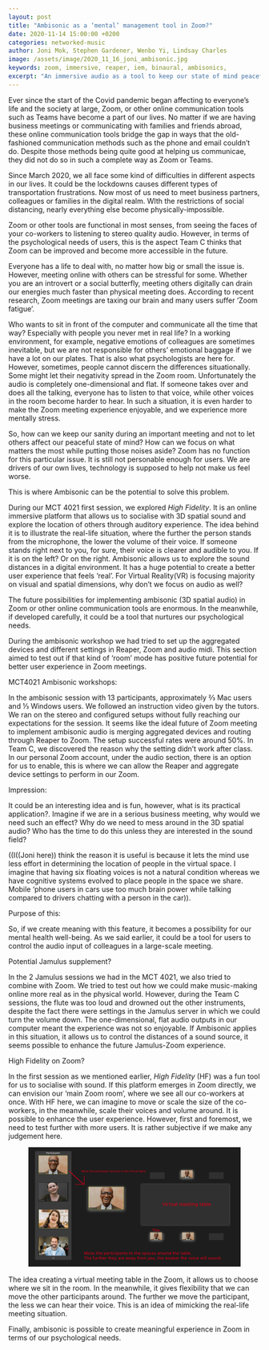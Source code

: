 ```yaml
---
layout: post
title: "Ambisonic as a ‘mental’ management tool in Zoom?"
date: 2020-11-14 15:00:00 +0200
categories: networked-music
author: Joni Mok, Stephen Gardener, Wenbo Yi, Lindsay Charles
image: /assets/image/2020_11_16_joni_ambisonic.jpg
keywords: zoom, immersive, reaper, iem, binaural, ambisonics,
excerpt: "An immersive audio as a tool to keep our state of mind peaceful."
---
```


Ever since the start of the Covid pandemic began affecting  to everyone’s life and the society at large, Zoom, or other online communication tools such as Teams have become a part of our lives. No matter if we are having business meetings or communicating with families and friends abroad, these online communication tools bridge the gap in ways that the old-fashioned communication methods such as the phone and email couldn’t do. Despite those methods being quite good at helping us communicae, they did not do so in such a complete way as Zoom or Teams.

Since March 2020, we all face some kind of difficulties in different aspects in our lives. It could be the lockdowns causes different types of transportation frustrations. Now most of us need to meet business partners, colleagues or families in the digital realm. WIth the restrictions of social distancing, nearly everything else become physically-impossible.



Zoom or other tools are functional in most senses, from seeing the faces of your co-workers to listening to stereo quality audio. However, in terms of the psychological needs of users, this is the aspect Team C thinks  that Zoom can be improved and become more accessible in the future.


Everyone has a life to deal with, no matter how big or small the issue is. However, meeting online with others can be stressful for some. Whether you are an introvert or a social butterfly, meeting others digitally can drain our energies much faster than physical meeting does. According to recent research, Zoom meetings are taxing our brain and many users suffer ‘Zoom fatigue’.


Who wants to sit in front of the computer and communicate all the time that way? Especially with people you never met in real life? In a working environment, for example, negative emotions of colleagues are sometimes inevitable, but we are not responsible for others’ emotional baggage if we have a lot on our plates. That is also what psychologists are here for. However, sometimes, people cannot discern the differences situationally. Some might let their negativity spread in the Zoom room. Unfortunately the audio is completely one-dimensional and flat. If someone takes over and does all the talking, everyone has to listen to that voice, while other voices in the room become harder to hear. In such a situation, it is even harder to make the Zoom meeting experience enjoyable, and we experience more mentally stress.


So, how can we keep our sanity during an important meeting and not to let others affect our peaceful state of mind? How can we focus on what matters the most while putting those noises aside? Zoom has no function for this particular issue. It is still not personable enough for users. We are drivers of our own lives, technology is supposed to help not make us feel worse.

This is where Ambisonic can be the potential to solve this problem.


During our MCT 4021 first session, we explored *High Fidelity*. It is an online immersive platform that allows us to socialise with 3D spatial sound and explore the location of others through auditory experience. The idea behind it is to illustrate the real-life situation, where the further the person stands from the microphone, the lower the volume of their voice. If someone stands right next to you, for sure, their voice is clearer and audible to you. If it is on the left? Or on the right. Ambisonic allows us to explore the sound distances in a digital environment. It has a huge potential to create a better user experience that feels ‘real’. For Virtual Reality(VR) is focusing majority on visual and spatial dimensions, why don’t we focus on audio as well?


The future possibilities for implementing ambisonic (3D spatial audio) in Zoom or other online communication tools are enormous. In the meanwhile, if developed carefully, it could be a tool that nurtures our psychological needs.


During the ambisonic workshop we had tried to set up the aggregated devices and different settings in Reaper, Zoom and audio midi. This section aimed to test out if that kind of ‘room’ mode has positive future potential for better user experience in Zoom meetings.

MCT4021 Ambisonic workshops:


In the ambisonic session with 13 participants, approximately  ⅔ Mac users and ⅓ Windows users. We followed an instruction video given by the tutors. We ran on the stereo and configured setups without fully reaching our expectations for the session. It seems like the ideal future of Zoom meeting to implement ambisonic audio is merging aggregated devices and routing through Reaper to Zoom. The setup successful rates were around 50%. In Team C, we discovered the reason why the setting didn’t work after class. In our personal Zoom account, under the audio section, there is an option for us to enable, this is where we can allow the Reaper and aggregate device settings to perform in our Zoom.


Impression:


It could be an interesting idea and is fun, however, what is its practical application?. Imagine if we are in a serious business meeting, why would we need such an effect? Why do we need to mess around in the 3D spatial audio? Who has the time to do this unless they are interested in the sound field?

((I((Joni here)) think the reason it is useful is because it lets the mind use less effort in determining the location of people in the virtual space. I imagine that having six floating voices is not a natural condition whereas we have cognitive systems evolved to place people in the space we share. Mobile ‘phone users in cars use too much brain power while talking compared to drivers chatting with a person in the car)).


Purpose of this:


So, if we create meaning with this feature, it becomes a possibility for our mental health well-being. As we said earlier, it could be a tool for users to control the audio input of colleagues in a large-scale meeting.


Potential Jamulus supplement?


In the 2 Jamulus sessions we had in the MCT 4021, we also tried to combine with Zoom. We tried to test out how we could make music-making online more real as in the physical world. However, during the Team C sessions, the flute was too loud and drowned out the other instruments, despite the fact there were settings in the Jamulus server in which we could turn the volume down. The one-dimensional, flat audio outputs in our computer meant the experience was not so enjoyable. If Ambisonic applies in this situation, it allows us to control the distances of a sound source, it seems possible to enhance the future Jamulus-Zoom experience.


High Fidelity on Zoom?


In the first session as we mentioned earlier, *High Fidelity* (HF) was a fun tool for us to socialise with sound. If this platform emerges in Zoom directly, we can envision our ‘main Zoom room’, where we see all our co-workers at once. With HF here, we can imagine to move or scale the size of the co-workers, in the meanwhile, scale their voices and volume around. It is possible to enhance the user experience. However, first and foremost, we need to test further with more users. It is rather subjective if we make any judgement here.

<figure style="float: auto">
   <img src="/assets/image/2020_11_16_joni_ambisonic.jpg" alt="An idea for the future Zoom meeting room" title="" width="auto"/> <figcaption></figcaption>
</figure>

The idea creating a virtual meeting table in the Zoom, it allows us to choose where we sit in the room. In the meanwhile, it gives flexibility that we can move the other participants around. The further we move the participant, the less we can hear their voice. This is an idea of mimicking the real-life meeting situation.

Finally, ambisonic is possible to create meaningful experience in Zoom in terms of our psychological needs.
